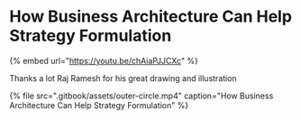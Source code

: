 # How Business Architecture Can Help Strategy Formulation

{% embed url="https://youtu.be/chAiaPJJCXc" %}

Thanks a lot Raj Ramesh for his great drawing and illustration

{% file src=".gitbook/assets/outer-circle.mp4" caption="How Business Architecture Can Help Strategy Formulation" %}

